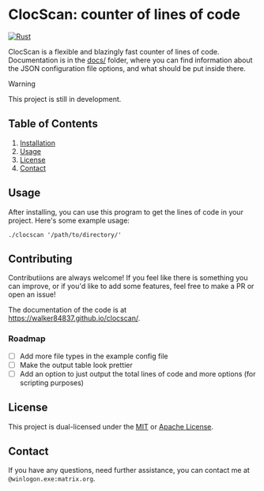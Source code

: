 # ClocScan: counter of lines of code

[![Rust](https://github.com/walker84837/clocscan/actions/workflows/rust.yml/badge.svg)](https://github.com/walker84837/clocscan/actions/workflows/rust.yml)

ClocScan is a flexible and blazingly fast counter of lines of code. Documentation is in the [docs/](docs/) folder, where you can find information about the JSON configuration file options, and what should be put inside there.

> [!WARNING]
> This project is still in development.

## Table of Contents

1.  [Installation](#installation)
2.  [Usage](#usage)
3.  [License](#license)
4.  [Contact](#contact)

## Usage

After installing, you can use this program to get the lines of code in your project. Here's some example usage:

``` console
./clocscan '/path/to/directory/'
```

## Contributing

Contributiions are always welcome! If you feel like there is something you can improve, or if you'd like to add some features, feel free to make a PR or open an issue!

The documentation of the code is at <https://walker84837.github.io/clocscan/>.

### Roadmap

- [ ] Add more file types in the example config file
- [ ] Make the output table look prettier
- [ ] Add an option to just output the total lines of code and more options (for scripting purposes)

## License

This project is dual-licensed under the [MIT](LICENSE_MIT.md) or [Apache License](LICENSE_APACHE.md).

## Contact

If you have any questions, need further assistance, you can contact me at `@winlogon.exe:matrix.org`.
